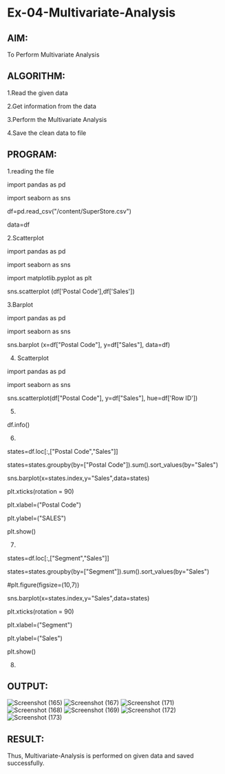 # Ex-04-Multivariate-Analysis

## AIM:

   To Perform Multivariate Analysis
## ALGORITHM:

1.Read the given data

2.Get information from the data

3.Perform the Multivariate Analysis

4.Save the clean data to file

## PROGRAM:

1.reading the file

import pandas as pd

import seaborn as sns

df=pd.read_csv("/content/SuperStore.csv")

data=df

2.Scatterplot

import pandas as pd

import seaborn as sns

import matplotlib.pyplot as plt

sns.scatterplot (df['Postal Code'],df['Sales'])


3.Barplot

import pandas as pd

import seaborn as sns

sns.barplot (x=df["Postal Code"], y=df["Sales"], data=df)




4. Scatterplot

import pandas as pd

import seaborn as sns

sns.scatterplot(df["Postal Code"], y=df["Sales"], hue=df['Row ID'])



5.
  df.info()
  

  
 6. 
 
 states=df.loc[:,["Postal Code","Sales"]]

states=states.groupby(by=["Postal Code"]).sum().sort_values(by="Sales")

sns.barplot(x=states.index,y="Sales",data=states)

plt.xticks(rotation = 90)

plt.xlabel=("Postal Code")

plt.ylabel=("SALES")

plt.show()



7.

states=df.loc[:,["Segment","Sales"]]

states=states.groupby(by=["Segment"]).sum().sort_values(by="Sales")

#plt.figure(figsize=(10,7))

sns.barplot(x=states.index,y="Sales",data=states)

plt.xticks(rotation = 90)

plt.xlabel=("Segment")

plt.ylabel=("Sales")

plt.show()



8.



## OUTPUT:

![Screenshot (165)](https://user-images.githubusercontent.com/86832944/194208499-d28a7e1b-9e25-4f0e-881a-79af9dd58c30.png)
![Screenshot (167)](https://user-images.githubusercontent.com/86832944/194209071-a2100cbc-db7d-4229-86ae-a10854bd7b46.png)
![Screenshot (171)](https://user-images.githubusercontent.com/86832944/194209468-d244fd02-d863-436d-868c-aff2852430ef.png)
![Screenshot (168)](https://user-images.githubusercontent.com/86832944/194209230-233a9588-6690-4364-be0d-9178ee616727.png)
![Screenshot (169)](https://user-images.githubusercontent.com/86832944/194209587-2ce61dd3-3a22-4b7f-8faa-ca6b883ffc35.png)
![Screenshot (172)](https://user-images.githubusercontent.com/86832944/194209698-5e4bf0c6-a315-4309-bf25-5b5de3a714ad.png)
![Screenshot (173)](https://user-images.githubusercontent.com/86832944/194209735-ff63adcc-3898-4587-bd2c-b6d42045fe30.png)

## RESULT: 
 
Thus, Multivariate-Analysis is performed on given data and saved successfully.












